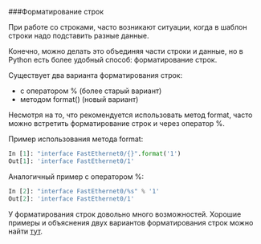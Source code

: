 ###Форматирование строк

При работе со строками, часто возникают ситуации, когда в шаблон строки надо подставить разные данные.

Конечно, можно делать это объединяя части строки и данные, но в Python есть более удобный способ: форматирование строк.

Существует два варианта форматирования строк:
* с оператором % (более старый вариант)
* методом format() (новый вариант)

Несмотря на то, что рекомендуется использовать метод format, часто можно встретить форматирование строк и через оператор %.

Пример использования метода format:
```python
In [1]: "interface FastEthernet0/{}".format('1')
Out[1]: 'interface FastEthernet0/1'
```

Аналогичный пример с оператором %:
```python
In [2]: "interface FastEthernet0/%s" % '1'
Out[2]: 'interface FastEthernet0/1'
```

У форматирования строк довольно много возможностей. Хорошие примеры и объяснения двух вариантов форматирования строк можно найти [тут](https://pyformat.info/).
